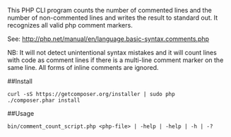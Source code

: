 This PHP CLI program counts the number of commented lines and the number of non-commented lines 
and writes the result to standard out. It recognizes all valid php comment markers.

See: http://php.net/manual/en/language.basic-syntax.comments.php

NB:
It will not detect unintentional syntax mistakes and it will count lines with code as comment lines 
if there is a multi-line comment marker on the same line. All forms of inline comments are ignored.

##Install

    curl -sS https://getcomposer.org/installer | sudo php
    ./composer.phar install

##Usage

    bin/comment_count_script.php <php-file> | -help | -help | -h | -?
